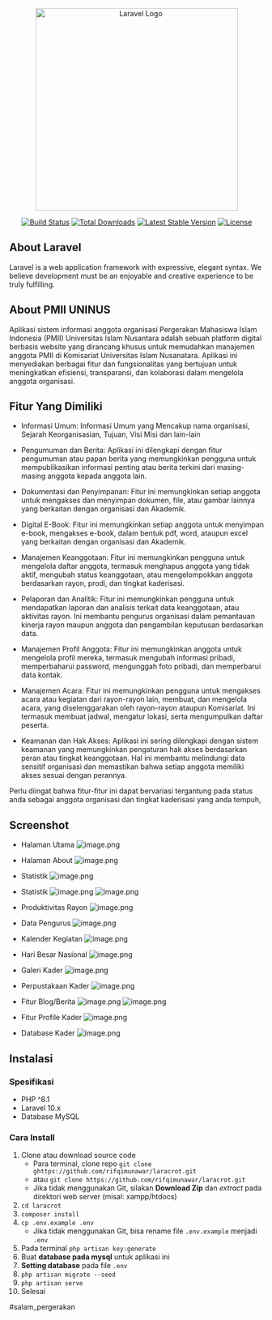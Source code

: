 <p align="center"><a href="https://laravel.com" target="_blank"><img src="https://raw.githubusercontent.com/laravel/art/master/logo-lockup/5%20SVG/2%20CMYK/1%20Full%20Color/laravel-logolockup-cmyk-red.svg" width="400" alt="Laravel Logo"></a></p>

<p align="center">
<a href="https://github.com/laravel/framework/actions"><img src="https://github.com/laravel/framework/workflows/tests/badge.svg" alt="Build Status"></a>
<a href="https://packagist.org/packages/laravel/framework"><img src="https://img.shields.io/packagist/dt/laravel/framework" alt="Total Downloads"></a>
<a href="https://packagist.org/packages/laravel/framework"><img src="https://img.shields.io/packagist/v/laravel/framework" alt="Latest Stable Version"></a>
<a href="https://packagist.org/packages/laravel/framework"><img src="https://img.shields.io/packagist/l/laravel/framework" alt="License"></a>
</p>

## About Laravel

Laravel is a web application framework with expressive, elegant syntax. We believe development must be an enjoyable and creative experience to be truly fulfilling.

## About PMII UNINUS 
Aplikasi sistem informasi anggota organisasi Pergerakan Mahasiswa Islam Indonesia (PMII) Universitas Islam Nusantara adalah sebuah platform digital berbasis website yang dirancang khusus untuk memudahkan manajemen anggota PMII di Komisariat Universitas Islam Nusanatara. Aplikasi ini menyediakan berbagai fitur dan fungsionalitas yang bertujuan untuk meningkatkan efisiensi, transparansi, dan kolaborasi dalam mengelola anggota organisasi.

## Fitur Yang Dimiliki 
-   Informasi Umum:
Informasi Umum yang Mencakup nama organisasi, Sejarah Keorganisasian, Tujuan, Visi Misi dan lain-lain 

-   Pengumuman dan Berita: 
Aplikasi ini dilengkapi dengan fitur pengumuman atau papan berita yang memungkinkan pengguna untuk mempublikasikan informasi penting atau berita terkini dari masing-masing anggota kepada anggota lain.

-   Dokumentasi dan Penyimpanan: 
Fitur ini memungkinkan setiap anggota untuk mengakses dan menyimpan dokumen, file, atau gambar lainnya yang berkaitan dengan organisasi dan Akademik.

-   Digital E-Book:
Fitur ini memungkinkan setiap anggota untuk menyimpan e-book, mengakses e-book, dalam bentuk pdf, word, ataupun excel yang berkaitan dengan organisasi dan Akademik.

-   Manajemen Keanggotaan: 
Fitur ini memungkinkan pengguna untuk mengelola daftar anggota, termasuk menghapus anggota yang tidak aktif, mengubah status keanggotaan, atau mengelompokkan anggota berdasarkan rayon, prodi, dan tingkat kaderisasi.

-   Pelaporan dan Analitik: 
Fitur ini memungkinkan pengguna untuk mendapatkan laporan dan analisis terkait data keanggotaan, atau aktivitas rayon. Ini membantu pengurus organisasi dalam pemantauan kinerja rayon maupun anggota dan pengambilan keputusan berdasarkan data.

-   Manajemen Profil Anggota: 
Fitur ini memungkinkan anggota untuk mengelola profil mereka, termasuk mengubah informasi pribadi, memperbaharui password, mengunggah foto pribadi, dan memperbarui data kontak.

-   Manajemen Acara: 
Fitur ini memungkinkan pengguna untuk mengakses acara atau kegiatan dari rayon-rayon lain, membuat, dan mengelola acara, yang diselenggarakan oleh rayon-rayon ataupun Komisariat. Ini termasuk membuat jadwal, mengatur lokasi, serta mengumpulkan daftar peserta.

-   Keamanan dan Hak Akses: Aplikasi ini sering dilengkapi dengan sistem keamanan yang memungkinkan pengaturan hak akses berdasarkan peran atau tingkat keanggotaan. Hal ini membantu melindungi data sensitif organisasi dan memastikan bahwa setiap anggota memiliki akses sesuai dengan perannya.

Perlu diingat bahwa fitur-fitur ini dapat bervariasi tergantung pada status anda sebagai anggota organisasi dan tingkat kaderisasi yang anda tempuh,


## Screenshot

-   Halaman Utama
![image.png]( https://pmiiuninus.com/storage/img/1.png )

-   Halaman About
![image.png]( https://pmiiuninus.com/storage/img/2.png )

-   Statistik
![image.png]( https://pmiiuninus.com/storage/img/3.png )

-   Statistik
![image.png]( https://pmiiuninus.com/storage/img/3.png )
![image.png]( https://pmiiuninus.com/storage/img/4.png )

-   Produktivitas Rayon
![image.png]( https://pmiiuninus.com/storage/img/5.png )

-   Data Pengurus
![image.png]( https://pmiiuninus.com/storage/img/6.png )

-   Kalender Kegiatan
![image.png]( https://pmiiuninus.com/storage/img/7.png )

-   Hari Besar Nasional
![image.png]( https://pmiiuninus.com/storage/img/8.png )

-   Galeri Kader
![image.png]( https://pmiiuninus.com/storage/img/9.png )

-   Perpustakaan Kader
![image.png]( https://pmiiuninus.com/storage/img/10.png )

-   Fitur Blog/Berita
![image.png]( https://pmiiuninus.com/storage/img/11.png )
![image.png]( https://pmiiuninus.com/storage/img/12.png )

-   Fitur Profile Kader
![image.png]( https://pmiiuninus.com/storage/img/13.png )

-   Database Kader 
![image.png]( https://pmiiuninus.com/storage/img/14.png )


## Instalasi

### Spesifikasi
- PHP ^8.1
- Laravel 10.x
- Database MySQL

### Cara Install

1. Clone atau download source code
    - Para terminal, clone repo `git clone ghttps://github.com/rifqimunawar/laracrot.git`
    - atau `git clone https://github.com/rifqimunawar/laracrot.git`
    - Jika tidak menggunakan Git, silakan **Download Zip** dan *extract* pada direktori web server (misal: xampp/htdocs)
2. `cd laracrot`
3. `composer install`
4. `cp .env.example .env`
    - Jika tidak menggunakan Git, bisa rename file `.env.example` menjadi `.env`
5. Pada terminal `php artisan key:generate`
6. Buat **database pada mysql** untuk aplikasi ini
7. **Setting database** pada file `.env`
8. `php artisan migrate --seed`
9. `php artisan serve`
10. Selesai

#salam_pergerakan
